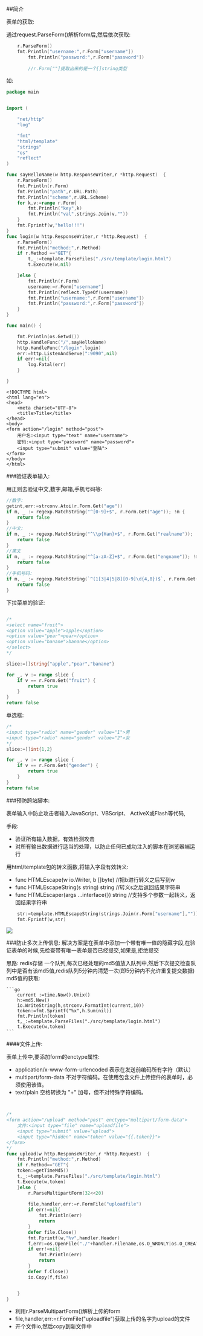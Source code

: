 ##简介

表单的获取:

通过request.ParseForm()解析form后,然后依次获取:


```go
	r.ParseForm()
	fmt.Println("username:",r.Form["username"])
		fmt.Println("password:",r.Form["password"])
		
		//r.Form[""]提取出来的是一个[]string类型
```


如:

```go
package main


import (

	"net/http"
	"log"

	"fmt"
	"html/template"
	"strings"
	"os"
	"reflect"
)

func sayHelloName(w http.ResponseWriter,r *http.Request)  {
	r.ParseForm()
	fmt.Println(r.Form)
	fmt.Println("path",r.URL.Path)
	fmt.Println("scheme",r.URL.Scheme)
	for k,v:=range r.Form{
		fmt.Println("key",k)
		fmt.Println("val",strings.Join(v,""))
	}
	fmt.Fprintf(w,"hello!!!")
}
func login(w http.ResponseWriter,r *http.Request)  {
	r.ParseForm()
	fmt.Println("method:",r.Method)
	if r.Method =="GET"{
		t,_:=template.ParseFiles("./src/template/login.html")
		t.Execute(w,nil)

	}else {
		fmt.Println(r.Form)
		username:=r.Form["username"]
		fmt.Println(reflect.TypeOf(username))
		fmt.Println("username:",r.Form["username"])
		fmt.Println("password:",r.Form["password"])
	}
}

func main() {

	fmt.Println(os.Getwd())
	http.HandleFunc("/",sayHelloName)
	http.HandleFunc("/login",login)
	err:=http.ListenAndServe(":9090",nil)
	if err!=nil{
		log.Fatal(err)
	}

}

```


```html5
<!DOCTYPE html>
<html lang="en">
<head>
    <meta charset="UTF-8">
    <title>Title</title>
</head>
<body>
<form action="/login" method="post">
    用户名:<input type="text" name="username">
    密码:<input type="password" name="password">
    <input type="submit" value="登陆">
</form>
</body>
</html>
```



###验证表单输入:


用正则去验证中文,数字,邮箱,手机号码等:


```go
//数字:
getint,err:=strconv.Atoi(r.Form.Get("age"))
if m, _ := regexp.MatchString("^[0-9]+$", r.Form.Get("age")); !m {
    return false
}
//中文:
if m, _ := regexp.MatchString("^\\p{Han}+$", r.Form.Get("realname")); !m {
    return false
}
//英文
if m, _ := regexp.MatchString("^[a-zA-Z]+$", r.Form.Get("engname")); !m {
    return false
}
//手机号码:
if m, _ := regexp.MatchString(`^(1[3|4|5|8][0-9]\d{4,8})$`, r.Form.Get("mobile")); !m {
    return false
}
```


下拉菜单的验证:

```go

/*
<select name="fruit">
<option value="apple">apple</option>
<option value="pear">pear</option>
<option value="banane">banane</option>
</select>
*/

slice:=[]string{"apple","pear","banane"}

for _, v := range slice {
    if v == r.Form.Get("fruit") {
        return true
    }
}
return false
```


单选框:

```go
/*
<input type="radio" name="gender" value="1">男
<input type="radio" name="gender" value="2">女
*/
slice:=[]int{1,2}

for _, v := range slice {
    if v == r.Form.Get("gender") {
        return true
    }
}
return false
```

###预防跨站脚本:

表单输入中防止攻击者输入JavaScript、VBScript、 ActiveX或Flash等代码,


手段:

*   验证所有输入数据，有效检测攻击
*   对所有输出数据进行适当的处理，以防止任何已成功注入的脚本在浏览器端运行

用html/template包的转义函数,将输入字段有效转义:

* func HTMLEscape(w io.Writer, b []byte) //把b进行转义之后写到w
* func HTMLEscapeString(s string) string //转义s之后返回结果字符串
* func HTMLEscaper(args ...interface{}) string //支持多个参数一起转义，返回结果字符串 


```go
	str:=template.HTMLEscapeString(strings.Join(r.Form["username"],""))
	fmt.Fprintf(w,str)
```

![](http://orh99zlhi.bkt.clouddn.com/2018-03-05,10:43:48.jpg)


###防止多次上传信息:
解决方案是在表单中添加一个带有唯一值的隐藏字段,在验证表单的时候,先检查带有唯一表单是否已经提交,如果是,拒绝提交

思路:
    redis存储 一个队列,每次已经处理的md5值放入队列中,然后下次提交检查队列中是否有该md5值,redis队列5分钟内清楚一次(即5分钟内不允许重复提交数据)
    md5值的获取:
    
    ```go
    	current :=time.Now().Unix()
		h:=md5.New()
		io.WriteString(h,strconv.FormatInt(current,10))
		token:=fmt.Sprintf("%x",h.Sum(nil))
		fmt.Println(token)
		t,_:=template.ParseFiles("./src/template/login.html")
		t.Execute(w,token)
    ```
    
    
####文件上传:


表单上传中,要添加form的enctype属性:

* application/x-www-form-urlencoded   表示在发送前编码所有字符（默认）
* multipart/form-data      不对字符编码。在使用包含文件上传控件的表单时，必须使用该值。
* text/plain      空格转换为 "+" 加号，但不对特殊字符编码。


```go


/*
<form action="/upload" method="post" enctype="multipart/form-data">
    文件:<input type="file" name="uploadfile">
    <input type="submit" value="upload">
    <input type="hidden" name="token" value="{{.token}}">
</form>
*/
func upload(w http.ResponseWriter,r *http.Request)  {
	fmt.Println("method:",r.Method)
	if r.Method=="GET"{
	token:=getTimeMd5()
	t,_:=template.ParseFiles("./src/template/login.html")
	t.Execute(w,token)
	}else {
		r.ParseMultipartForm(32<<20)
	
		file,handler,err:=r.FormFile("uploadfile")
		if err!=nil{
			fmt.Println(err)
			return
		}
		defer file.Close()
		fmt.Fprintf(w,"%v",handler.Header)
		f,err:=os.OpenFile("./"+handler.Filename,os.O_WRONLY|os.O_CREATE,0666)
		if err!=nil{
			fmt.Println(err)
			return
		}
		defer f.Close()
		io.Copy(f,file)


	}
}
```

*   利用r.ParseMultipartForm()解析上传的form
* file,handler,err:=r.FormFile("uploadfile")获取上传的名字为upload的文件
* 开个文件io,然后copy到新文件中


    
    

